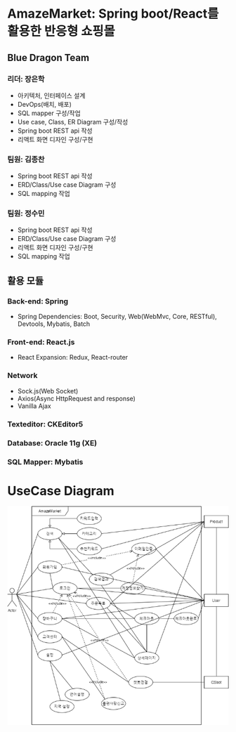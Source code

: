 # AmazeMarket: Spring boot/React를 활용한 반응형 쇼핑몰
## Blue Dragon Team
### 리더: 장은학
- 아키텍처, 인터페이스 설계
- DevOps(배치, 배포)
- SQL mapper 구성/작업
- Use case, Class, ER Diagram 구성/작성
- Spring boot REST api 작성
- 리액트 화면 디자인 구성/구현

### 팀원: 김종찬
- Spring boot REST api 작성
- ERD/Class/Use case Diagram 구성
- SQL mapping 작업

### 팀원: 정수민
- Spring boot REST api 작성
- ERD/Class/Use case Diagram 구성
- 리액트 화면 디자인 구성/구현
- SQL mapping 작업


## 활용 모듈
### Back-end: Spring
- Spring Dependencies: Boot, Security, Web(WebMvc, Core, RESTful), Devtools, Mybatis, Batch
### Front-end: React.js
- React Expansion: Redux, React-router
### Network
- Sock.js(Web Socket)
- Axios(Async HttpRequest and response)
- Vanilla Ajax
### Texteditor: CKEditor5
### Database: Oracle 11g (XE)
### SQL Mapper: Mybatis


# UseCase Diagram
![usecase.png](./diagrams/usecase.png)
